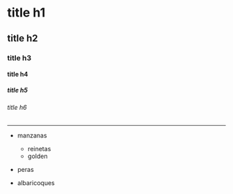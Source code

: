 <!--Encabezados -->

# title h1
## title h2
### title h3
#### title h4
##### title h5
###### title h6

___

<!-- listas desordenadas -->
* manzanas
    * reinetas
    * golden

* peras
* albaricoques
